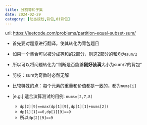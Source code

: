 ```yaml
---
title: 分割等和子集
date: 2024-02-29
category: [动态规划,背包,01背包]
---
```


url: https://leetcode.com/problems/partition-equal-subset-sum/



- 首先要对题意进行翻译，使其转化为背包题目
- 如果一个集合可以被分成等和的2部分，则这2部分的和均为`sum/2`
- 所以可以将问题转化为“判断是否能够**刚好装满**大小为sum/2的背包”
- 剪枝：sum为奇数时必然无解
- 比较特殊的点：每个元素的重量和价值都是一致的，都为`nums[i]`



- [e.g.] 适合演算测试的用例: `nums=[2,7,8]`
  - `dp[2][9]==max(dp[1][9],dp[1][1]+nums[2])`
  - `dp[1][1]==0,dp[1][9]==9`
  - 所以`dp[2][9]==9`






